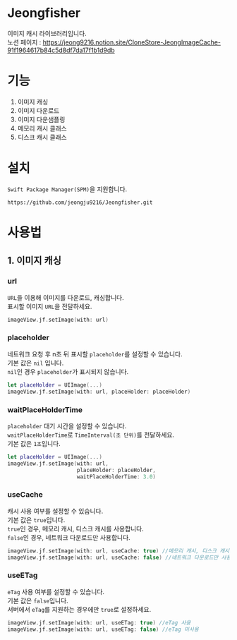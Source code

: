# Jeongfisher
이미지 캐시 라이브러리입니다.  
노션 페이지 : https://jeong9216.notion.site/CloneStore-JeongImageCache-91f1964617b84c5d8df7da17f1b1d9db  

# 기능
1. 이미지 캐싱
2. 이미지 다운로드
3. 이미지 다운샘플링
4. 메모리 캐시 클래스
5. 디스크 캐시 클래스


# 설치
`Swift Package Manager(SPM)`을 지원합니다.  
```
https://github.com/jeongju9216/Jeongfisher.git
```
# 사용법

## 1. 이미지 캐싱

### url
`URL`을 이용해 이미지를 다운로드, 캐싱합니다.  
표시할 이미지 `URL`을 전달하세요.  
``` swift
imageView.jf.setImage(with: url)
```

### placeholder
네트워크 요청 후 n초 뒤 표시할 `placeholder`를 설정할 수 있습니다.  
기본 값은 `nil` 입니다.  
`nil`인 경우 `placeholder`가 표시되지 않습니다.  
``` swift
let placeHolder = UIImage(...)
imageView.jf.setImage(with: url, placeHolder: placeHolder)
```

### waitPlaceHolderTime
`placeholder` 대기 시간을 설정할 수 있습니다.  
`waitPlaceHolderTime`로 `TimeInterval(초 단위)`를 전달하세요.  
기본 값은 `1초`입니다.
``` swift
let placeHolder = UIImage(...)
imageView.jf.setImage(with: url,
                      placeHolder: placeHolder,
                      waitPlaceHolderTime: 3.0)
```

### useCache
캐시 사용 여부를 설정할 수 있습니다.  
기본 값은 `true`입니다.  
`true`인 경우, 메모리 캐시, 디스크 캐시를 사용합니다.  
`false`인 경우, 네트워크 다운로드만 사용합니다.  
``` swift
imageView.jf.setImage(with: url, useCache: true) //메모리 캐시, 디스크 캐시, 네트워크 다운로드 사용
imageView.jf.setImage(with: url, useCache: false) //네트워크 다운로드만 사용
```

### useETag
`eTag` 사용 여부를 설정할 수 있습니다.  
기본 값은 `false`입니다.  
서버에서 `eTag`를 지원하는 경우에만 `true`로 설정하세요.  
``` swift
imageView.jf.setImage(with: url, useETag: true) //eTag 사용
imageView.jf.setImage(with: url, useETag: false) //eTag 미사용
```
